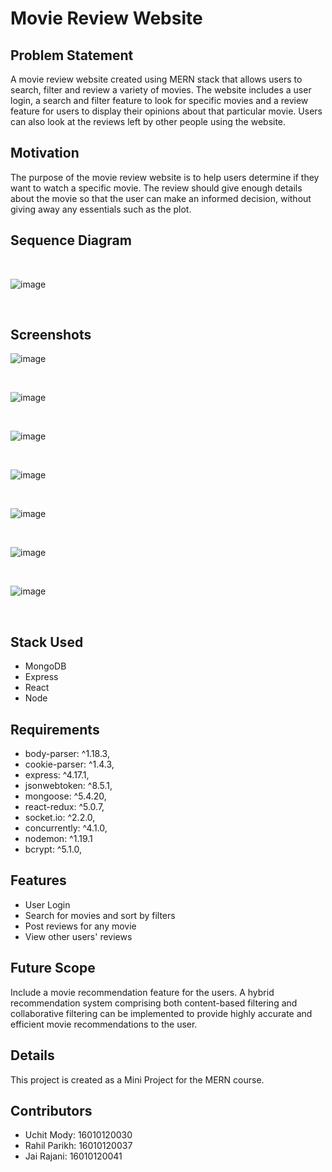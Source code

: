 # Movie Review Website

## Problem Statement

A movie review website created using MERN stack that allows users to search, filter and review a variety of movies. The website includes a user login, a search and filter feature to look for specific movies and a review feature for users to display their opinions about that particular movie. Users can also look at the reviews left by other people using the website.

## Motivation

The purpose of the movie review website is to help users determine if they want to watch a specific movie. The review should give enough details about the movie so that the user can make an informed decision, without giving away any essentials such as the plot.

## Sequence Diagram

<br>

![image](https://user-images.githubusercontent.com/82721312/204243548-0f370f78-b93d-45f4-a29d-46e19874e4d3.png)

<br>

## Screenshots

![image](https://user-images.githubusercontent.com/66696763/204154298-b214f089-fb42-461d-a9f3-7c7d2275f364.png)

<br>

![image](https://user-images.githubusercontent.com/66696763/204154277-7b770810-54dd-4c44-9458-ce1e61c8eea7.png)

<br>

![image](https://user-images.githubusercontent.com/66696763/204154003-bba53011-1c06-4dad-b797-095d54d3a46a.png)

<br>

![image](https://user-images.githubusercontent.com/66696763/204154033-7104b326-f2d5-4e36-8a72-c3941c83c9a6.png)

<br>

![image](https://user-images.githubusercontent.com/66696763/204154107-138cbd13-d68b-43f8-b732-9f5f663f15ec.png)

<br>

![image](https://user-images.githubusercontent.com/66696763/204154153-181da7d7-bdd5-41c6-9e92-7bd22a8bb41c.png)

<br>

![image](https://user-images.githubusercontent.com/66696763/204154223-d83715b9-82f2-4f87-98f9-8c736aa88d8e.png)

<br>

## Stack Used

 - MongoDB
 - Express 
 - React
 - Node

## Requirements

 - body-parser: ^1.18.3,
 - cookie-parser: ^1.4.3,
 - express: ^4.17.1,
 - jsonwebtoken: ^8.5.1,
 - mongoose: ^5.4.20,
 - react-redux: ^5.0.7,
 - socket.io: ^2.2.0,
 - concurrently: ^4.1.0,
 - nodemon: ^1.19.1
 - bcrypt: ^5.1.0,

## Features

 - User Login
 - Search for movies and sort by filters
 - Post reviews for any movie 
 - View other users' reviews

## Future Scope

Include a movie recommendation feature for the users. A hybrid recommendation system comprising both content-based filtering and collaborative filtering can be implemented to provide highly accurate and efficient movie recommendations to the user.

## Details

This project is created as a Mini Project for the MERN course.

## Contributors

 - Uchit Mody: 16010120030
 - Rahil Parikh: 16010120037
 - Jai Rajani: 16010120041
